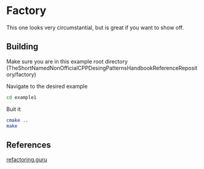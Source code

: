 # Factory

This one looks very circumstantial, but is great if you want to show off.

## Building

Make sure you are in this example root directory (TheShortNamedNonOfficialCPPDesingPatternsHandbookReferenceRepository/factory)

Navigate to the desired example

```bash
cd example1
```

Buit it

```bash
cmake ..
make
```

## References

[refactoring.guru](refactoring.guru/design-patterns/factory-method)